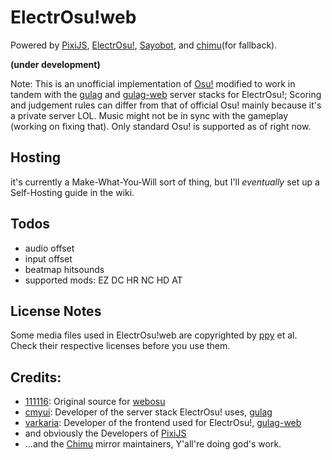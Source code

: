# ElectrOsu!web

Powered by [PixiJS](https://www.pixijs.com), [ElectrOsu!](https://electrosu.tk/), [Sayobot](https://sayobot.cn), and [chimu](https://chimu.moe)(for fallback).

**(under development)**

Note: This is an unofficial implementation of [Osu!](https://osu.ppy.sh) modified to work in tandem with the [gulag](https://github.com/cmyui/gulag) and [gulag-web](https://github.com/varkaria/gulag-web) server stacks for ElectrOsu!; Scoring and judgement rules can differ from that of official Osu! mainly because it's a private server LOL. Music might not be in sync with the gameplay (working on fixing that). Only standard Osu! is supported as of right now.

## Hosting

it's currently a Make-What-You-Will sort of thing, but I'll *eventually* set up a Self-Hosting guide in the wiki.

## Todos

- audio offset
- input offset
- beatmap hitsounds
- supported mods: EZ DC HR NC HD AT

## License Notes

Some media files used in ElectrOsu!web are copyrighted by [ppy](https://github.com/ppy/) et al. Check their respective licenses before you use them.

## Credits:
- [111116](https://github.com/111116): Original source for [webosu](https://github.com/111116/webosu)
- [cmyui](https://github.com/cmyui): Developer of the server stack ElectrOsu! uses, [gulag](https://github.com/cmyui/gulag)
- [varkaria](https://github.com/varkaria): Developer of the frontend used for ElectrOsu!, [gulag-web](https://github.com/varkaria/gulag-web)
- and obviously the Developers of [PixiJS](https://www.pixijs.com)
- ...and the [Chimu](https://chimu.moe) mirror maintainers, Y'all're doing god's work.
